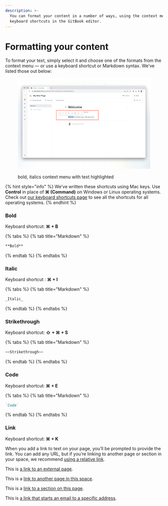 ```yaml
---
description: >-
  You can format your content in a number of ways, using the context menu or
  keyboard shortcuts in the GitBook editor.
---
```


# Formatting your content

To format your text, simply select it and choose one of the formats from the context menu — or use a keyboard shortcut or Markdown syntax. We’ve listed those out below:

<figure><img src="../../.gitbook/assets/formatting.png" alt=""><figcaption><p>bold, italics context menu with text highlighted</p></figcaption></figure>

{% hint style="info" %}
We’ve written these shortcuts using Mac keys. Use **Control** in place of **⌘ (Command)** on Windows or Linux operating systems. Check out [our keyboard shortcuts page](../../help-and-faq/keyboard-shortcuts.md) to see all the shortcuts for all operating systems.
{% endhint %}

### Bold

Keyboard shortcut: **⌘ + B**

{% tabs %}
{% tab title="Markdown" %}
```markdown
**Bold**
```
{% endtab %}
{% endtabs %}

### Italic

Keyboard shortcut : **⌘ + I**

{% tabs %}
{% tab title="Markdown" %}
```markdown
_Italic_
```
{% endtab %}
{% endtabs %}

### Strikethrough

Keyboard shortcut: **⇧ + ⌘ + S**

{% tabs %}
{% tab title="Markdown" %}
```markdown
~~Strikethrough~~
```
{% endtab %}
{% endtabs %}

### Code

Keyboard shortcut: **⌘ + E**

{% tabs %}
{% tab title="Markdown" %}
```markdown
`Code`
```
{% endtab %}
{% endtabs %}

### Link

Keyboard shortcut: **⌘ + K**

When you add a link to text on your page, you’ll be prompted to provide the link. You can add any URL, but if you’re linking to another page or section in your space, we recommend [using a relative link](inline.md#relative-links).

This is [a link to an external page](https://www.gitbook.com).

This is a [link to another page in this space](../blocks/).

This is a [link to a section on this page](formatting.md#code).

This is [a link that starts an email to a specific address](mailto:support@gitbook.com).
